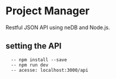 # Project Manager

Restful JSON API using neDB and Node.js.

## setting the API
  ```
    -- npm install --save
    -- npm run dev
    -- acesse: localhost:3000/api
  ```